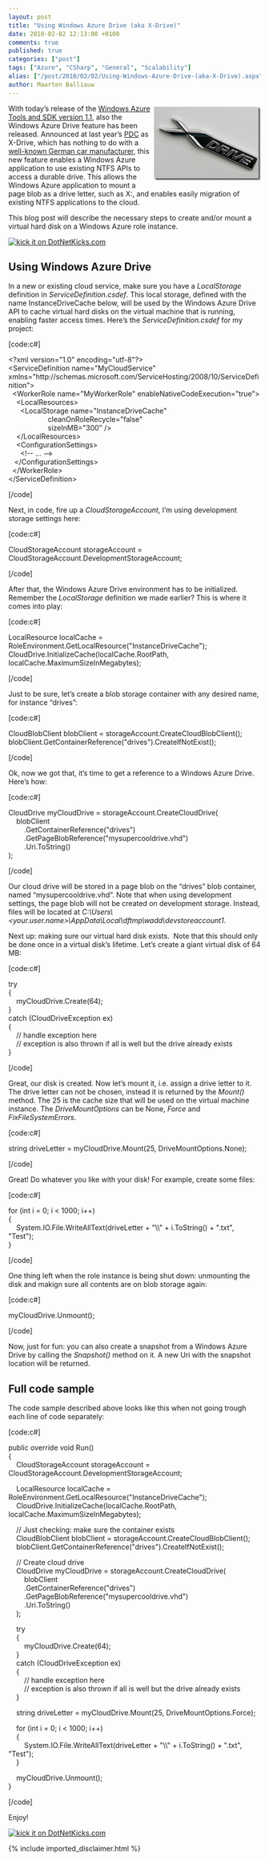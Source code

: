 ```yaml
---
layout: post
title: "Using Windows Azure Drive (aka X-Drive)"
date: 2010-02-02 12:13:00 +0100
comments: true
published: true
categories: ["post"]
tags: ["Azure", "CSharp", "General", "Scalability"]
alias: ["/post/2010/02/02/Using-Windows-Azure-Drive-(aka-X-Drive).aspx", "/post/2010/02/02/using-windows-azure-drive-(aka-x-drive).aspx"]
author: Maarten Balliauw
---
```

<p><img style="border-bottom: 0px; border-left: 0px; margin: 5px 0px 5px 5px; display: inline; border-top: 0px; border-right: 0px" title="Windows Azure X Drive" src="/images/image_40.png" border="0" alt="Windows Azure X Drive" width="213" height="147" align="right" /> With today&rsquo;s release of the <a href="http://blogs.msdn.com/windowsazure/archive/2010/02/02/windows-azure-tools-and-sdk-1-1-released.aspx" target="_blank">Windows Azure Tools and SDK version 1.1</a>, also the Windows Azure Drive feature has been released. Announced at last year&rsquo;s <a href="http://www.microsoftpdc.com" target="_blank">PDC</a> as X-Drive, which has nothing to do with a <a href="http://www.bmw.de" target="_blank">well-known German car manufacturer</a>, this new feature enables a Windows Azure application to use existing NTFS APIs to access a durable drive. This allows the Windows Azure application to mount a page blob as a drive letter, such as X:, and enables easily migration of existing NTFS applications to the cloud.</p>
<p>This blog post will describe the necessary steps to create and/or mount a virtual hard disk on a Windows Azure role instance.</p>
<p><a href="http://www.dotnetkicks.com/kick/?url=/post/2010/02/02/Windows-Azure-Drive-(aka-X-Drive).aspx&amp;title=Windows Azure Drive (aka X-Drive)"><img src="http://www.dotnetkicks.com/Services/Images/KickItImageGenerator.ashx?url=/post/2010/02/02/Windows-Azure-Drive-(aka-X-Drive).aspx" border="0" alt="kick it on DotNetKicks.com" /> </a></p>
<h2>Using Windows Azure Drive</h2>
<p>In a new or existing cloud service, make sure you have a <em>LocalStorage</em> definition in <em>ServiceDefinition.csdef</em>. This local storage, defined with the name InstanceDriveCache below, will be used by the Windows Azure Drive API to cache virtual hard disks on the virtual machine that is running, enabling faster access times. Here&rsquo;s the <em>ServiceDefinition.csdef</em> for my project:</p>
<p>[code:c#]</p>
<p>&lt;?xml version="1.0" encoding="utf-8"?&gt; <br />&lt;ServiceDefinition name="MyCloudService" xmlns="http://schemas.microsoft.com/ServiceHosting/2008/10/ServiceDefinition"&gt; <br />&nbsp; &lt;WorkerRole name="MyWorkerRole" enableNativeCodeExecution="true"&gt; <br />&nbsp;&nbsp;&nbsp; &lt;LocalResources&gt; <br />&nbsp;&nbsp;&nbsp;&nbsp;&nbsp; &lt;LocalStorage name="InstanceDriveCache" <br />&nbsp;&nbsp;&nbsp;&nbsp;&nbsp;&nbsp;&nbsp;&nbsp;&nbsp;&nbsp;&nbsp;&nbsp;&nbsp;&nbsp;&nbsp;&nbsp;&nbsp;&nbsp;&nbsp; cleanOnRoleRecycle="false" <br />&nbsp;&nbsp;&nbsp;&nbsp;&nbsp;&nbsp;&nbsp;&nbsp;&nbsp;&nbsp;&nbsp;&nbsp;&nbsp;&nbsp;&nbsp;&nbsp;&nbsp;&nbsp;&nbsp; sizeInMB="300" /&gt; <br />&nbsp;&nbsp;&nbsp; &lt;/LocalResources&gt; <br />&nbsp;&nbsp;&nbsp; &lt;ConfigurationSettings&gt; <br />&nbsp;&nbsp;&nbsp;&nbsp;&nbsp; &lt;!-- &hellip; --&gt; <br />&nbsp;&nbsp; &lt;/ConfigurationSettings&gt; <br />&nbsp; &lt;/WorkerRole&gt; <br />&lt;/ServiceDefinition&gt;</p>
<p>[/code]</p>
<p>Next, in code, fire up a <em>CloudStorageAccount</em>, I&rsquo;m using development storage settings here:</p>
<p>[code:c#]</p>
<p>CloudStorageAccount storageAccount = CloudStorageAccount.DevelopmentStorageAccount;</p>
<p>[/code]</p>
<p>After that, the Windows Azure Drive environment has to be initialized. Remember the <em>LocalStorage</em> definition we made earlier? This is where it comes into play:</p>
<p>[code:c#]</p>
<p>LocalResource localCache = RoleEnvironment.GetLocalResource("InstanceDriveCache"); <br />CloudDrive.InitializeCache(localCache.RootPath, localCache.MaximumSizeInMegabytes);</p>
<p>[/code]</p>
<p>Just to be sure, let&rsquo;s create a blob storage container with any desired name, for instance &ldquo;drives&rdquo;:</p>
<p>[code:c#]</p>
<p>CloudBlobClient blobClient = storageAccount.CreateCloudBlobClient(); <br />blobClient.GetContainerReference("drives").CreateIfNotExist();</p>
<p>[/code]</p>
<p>Ok, now we got that, it&rsquo;s time to get a reference to a Windows Azure Drive. Here&rsquo;s how:</p>
<p>[code:c#]</p>
<p>CloudDrive myCloudDrive = storageAccount.CreateCloudDrive( <br />&nbsp;&nbsp;&nbsp; blobClient <br />&nbsp;&nbsp;&nbsp;&nbsp;&nbsp;&nbsp;&nbsp; .GetContainerReference("drives") <br />&nbsp;&nbsp;&nbsp;&nbsp;&nbsp;&nbsp;&nbsp; .GetPageBlobReference("mysupercooldrive.vhd") <br />&nbsp;&nbsp;&nbsp;&nbsp;&nbsp;&nbsp;&nbsp; .Uri.ToString() <br />);</p>
<p>[/code]</p>
<p>Our cloud drive will be stored in a page blob on the &ldquo;drives&rdquo; blob container, named &ldquo;mysupercooldrive.vhd&rdquo;. Note that when using development settings, the page blob will not be created on development storage. Instead, files will be located at <em>C:\Users\&lt;your.user.name&gt;\AppData\Local\dftmp\wadd\devstoreaccount1</em>.</p>
<p>Next up: making sure our virtual hard disk exists.&nbsp; Note that this should only be done once in a virtual disk&rsquo;s lifetime. Let&rsquo;s create a giant virtual disk of 64 MB:</p>
<p>[code:c#]</p>
<p>try <br />{ <br />&nbsp;&nbsp;&nbsp; myCloudDrive.Create(64); <br />} <br />catch (CloudDriveException ex) <br />{ <br />&nbsp;&nbsp;&nbsp; // handle exception here <br />&nbsp;&nbsp;&nbsp; // exception is also thrown if all is well but the drive already exists <br />
}</p>
<p>[/code]</p>
<p>Great, our disk is created. Now let&rsquo;s mount it, i.e. assign a drive letter to it. The drive letter can not be chosen, instead it is returned by the <em>Mount()</em> method. The 25 is the cache size that will be used on the virtual machine instance. The <em>DriveMountOptions</em> can be None, <em>Force</em> and <em>FixFileSystemErrors</em>.</p>
<p>[code:c#]</p>
<p>string driveLetter = myCloudDrive.Mount(25, DriveMountOptions.None);</p>
<p>[/code]</p>
<p>Great! Do whatever you like with your disk! For example, create some files:</p>
<p>[code:c#]</p>
<p>for (int i = 0; i &lt; 1000; i++) <br />{ <br />&nbsp;&nbsp;&nbsp; System.IO.File.WriteAllText(driveLetter + "\\" + i.ToString() + ".txt", "Test"); <br />}</p>
<p>[/code]</p>
<p>One thing left when the role instance is being shut down: unmounting the disk and makign sure all contents are on blob storage again:</p>
<p>[code:c#]</p>
<p>myCloudDrive.Unmount();</p>
<p>[/code]</p>
<p>Now, just for fun: you can also create a snapshot from a Windows Azure Drive by calling the <em>Snapshot() </em>method on it. A new Uri with the snapshot location will be returned.</p>
<h2>Full code sample</h2>
<p>The code sample described above looks like this when not going trough each line of code separately:</p>
<p>[code:c#]</p>
<p>public override void Run() <br />{&nbsp; <br />&nbsp;&nbsp;&nbsp; CloudStorageAccount storageAccount = CloudStorageAccount.DevelopmentStorageAccount;</p>
<p>&nbsp;&nbsp;&nbsp; LocalResource localCache = RoleEnvironment.GetLocalResource("InstanceDriveCache"); <br />&nbsp;&nbsp;&nbsp; CloudDrive.InitializeCache(localCache.RootPath, localCache.MaximumSizeInMegabytes);</p>
<p>&nbsp;&nbsp;&nbsp; // Just checking: make sure the container exists <br />
&nbsp;&nbsp;&nbsp; CloudBlobClient blobClient = storageAccount.CreateCloudBlobClient(); <br />&nbsp;&nbsp;&nbsp; blobClient.GetContainerReference("drives").CreateIfNotExist();</p>
<p>&nbsp;&nbsp;&nbsp; // Create cloud drive <br />
&nbsp;&nbsp;&nbsp; CloudDrive myCloudDrive = storageAccount.CreateCloudDrive( <br />&nbsp;&nbsp;&nbsp;&nbsp;&nbsp;&nbsp;&nbsp; blobClient <br />&nbsp;&nbsp;&nbsp;&nbsp;&nbsp;&nbsp;&nbsp; .GetContainerReference("drives") <br />&nbsp;&nbsp;&nbsp;&nbsp;&nbsp;&nbsp;&nbsp; .GetPageBlobReference("mysupercooldrive.vhd") <br />&nbsp;&nbsp;&nbsp;&nbsp;&nbsp;&nbsp;&nbsp; .Uri.ToString() <br />&nbsp;&nbsp;&nbsp; );</p>
<p>&nbsp;&nbsp;&nbsp; try <br />&nbsp;&nbsp;&nbsp; { <br />&nbsp;&nbsp;&nbsp;&nbsp;&nbsp;&nbsp;&nbsp; myCloudDrive.Create(64); <br />&nbsp;&nbsp;&nbsp; } <br />&nbsp;&nbsp;&nbsp; catch (CloudDriveException ex) <br />&nbsp;&nbsp;&nbsp; { <br />&nbsp;&nbsp;&nbsp;&nbsp;&nbsp;&nbsp;&nbsp; // handle exception here <br />&nbsp;&nbsp;&nbsp;&nbsp;&nbsp;&nbsp;&nbsp; // exception is also thrown if all is well but the drive already exists <br />
&nbsp;&nbsp;&nbsp; }</p>
<p>&nbsp;&nbsp;&nbsp; string driveLetter = myCloudDrive.Mount(25, DriveMountOptions.Force);</p>
<p>&nbsp;&nbsp;&nbsp; for (int i = 0; i &lt; 1000; i++) <br />&nbsp;&nbsp;&nbsp; { <br />&nbsp;&nbsp;&nbsp;&nbsp;&nbsp;&nbsp;&nbsp; System.IO.File.WriteAllText(driveLetter + "\\" + i.ToString() + ".txt", "Test"); <br />&nbsp;&nbsp;&nbsp; }</p>
<p>&nbsp;&nbsp;&nbsp; myCloudDrive.Unmount(); <br />}</p>
<p>[/code]</p>
<p>Enjoy!</p>
<p><a href="http://www.dotnetkicks.com/kick/?url=/post/2010/02/02/Windows-Azure-Drive-(aka-X-Drive).aspx&amp;title=Windows Azure Drive (aka X-Drive)"><img src="http://www.dotnetkicks.com/Services/Images/KickItImageGenerator.ashx?url=/post/2010/02/02/Windows-Azure-Drive-(aka-X-Drive).aspx" border="0" alt="kick it on DotNetKicks.com" /> </a></p>

{% include imported_disclaimer.html %}

